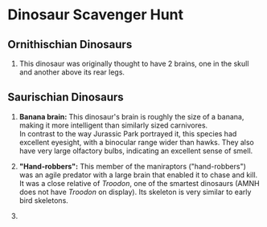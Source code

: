 # Dinosaur Scavenger Hunt

## Ornithischian Dinosaurs

1. This dinosaur was originally thought to have 2 brains, one in the skull and another above its rear legs.

## Saurischian Dinosaurs

1. **Banana brain:** This dinosaur's brain is roughly the size of a banana, making it more intelligent than similarly sized carnivores.  
   In contrast to the way Jurassic Park portrayed it, this species had excellent eyesight, with a binocular range wider than hawks. They also have very large olfactory bulbs, indicating an excellent sense of smell.

2. **"Hand-robbers":** This member of the maniraptors ("hand-robbers") was an agile predator with a large brain that enabled it to chase and kill.  
   It was a close relative of *Troodon*, one of the smartest dinosaurs (AMNH does not have *Troodon* on display). Its skeleton is very similar to early bird skeletons.
   
3.
